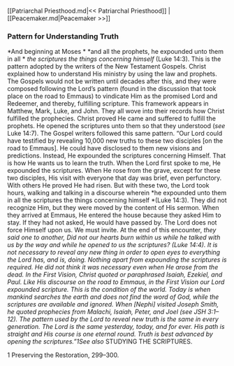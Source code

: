 [[Patriarchal Priesthood.md|<< Patriarchal Priesthood]]  |  [[Peacemaker.md|Peacemaker >>]]

### Pattern for Understanding Truth

*And beginning at Moses *
*and all the prophets, he expounded unto them in all *
*the scriptures the things concerning himself* (Luke 14:3). This is the pattern adopted by the writers of the New Testament Gospels. Christ explained how to understand His ministry by using the law and prophets. The Gospels would not be written until decades after this, and they were composed following the Lord’s pattern (found in the discussion that took place on the road to Emmaus) to vindicate Him as the promised Lord and Redeemer, and thereby, fulfilling scripture. This framework appears in Matthew, Mark, Luke, and John. They all wove into their records how Christ fulfilled the prophecies. Christ proved He came and suffered to fulfill the prophets. He opened the scriptures unto them so that they understood (*see* Luke 14:7). The Gospel writers followed this same pattern. “Our Lord could have testified by revealing 10,000 new truths to these two disciples [on the road to Emmaus]. He could have disclosed to them new visions and predictions. Instead, He expounded the scriptures concerning Himself. That is how He wants us to learn the truth. When the Lord first spoke to me, He expounded the scriptures. When He rose from the grave, except for these two disciples, His visit with everyone that day was brief, even perfunctory. With others He proved He had risen. But with these two, the Lord took hours, walking and talking in a discourse wherein *he expounded unto them in all the scriptures the things concerning himself *(Luke 14:3). They did not recognize Him, but they were moved by the content of His sermon. When they arrived at Emmaus, He entered the house because they asked Him to stay. If they had not asked, He would have passed by. The Lord does not force Himself upon us. We must invite. At the end of this encounter, *they said one to another, Did not our hearts burn within us while he talked with us by the way and while he opened to us the scriptures? *(Luke 14:4). It is not necessary to reveal any new thing in order to open eyes to everything the Lord has, and is, doing. Nothing apart from expounding the scriptures is required. He did not think it was necessary even when He arose from the dead. In the First Vision, Christ quoted or paraphrased Isaiah, Ezekiel, and Paul. Like His discourse on the road to Emmaus, in the First Vision our Lord expounded scripture. This is the condition of the world. Today is when mankind searches the earth and does not find the word of God, while the scriptures are available and ignored. When [Nephi] visited Joseph Smith, he quoted prophecies from Malachi, Isaiah, Peter, and Joel (*see* JSH 3:1–12). The pattern used by the Lord to reveal new truth is the same in every generation. The Lord is the same yesterday, today, and for ever. His path is straight and His course is one eternal round. Truth is best advanced by opening the scriptures.”1*See also* STUDYING THE SCRIPTURES.



1 Preserving the Restoration, 299–300.